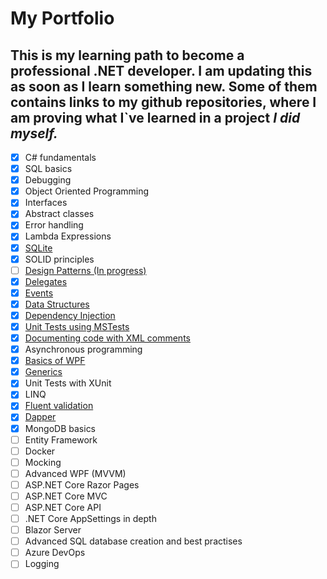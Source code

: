 # My Portfolio

## This is my learning path to become a professional .NET developer. I am updating this as soon as I learn something new. Some of them contains links to my github repositories, where I am proving what I`ve learned in a project ***I did myself.***

 - [x] C# fundamentals
 - [x] SQL basics
 - [x] Debugging
 - [x] Object Oriented Programming
 - [x] Interfaces
 - [x] Abstract classes
 - [x] Error handling 
 - [x] Lambda Expressions 
 - [x] [SQLite](https://github.com/TomekLesniak/SQLiteDemo)
 - [x] SOLID principles
 - [ ] [Design Patterns (In progress)](https://github.com/TomekLesniak/DesignPatterns)
 - [x] [Delegates](https://github.com/TomekLesniak/Delegates)
 - [x] [Events](https://github.com/TomekLesniak/Events)
 - [x] [Data Structures](https://github.com/TomekLesniak/StackGeneric/blob/master/StackGeneric/Stack.cs)
 - [x] [Dependency Injection](https://github.com/TomekLesniak/DependencyInjection)
 - [x] [Unit Tests using MSTests](https://github.com/TomekLesniak/Time-And-TimePeriod/tree/master/Time-And-TimePeriod-Tests)
 - [x] [Documenting code with XML comments](https://github.com/TomekLesniak/Time-And-TimePeriod/tree/master/Time-And-TimePeriod-Lib)
 - [x] Asynchronous programming
 - [x] [Basics of WPF](https://github.com/TomekLesniak/SQLiteDemo)
 - [x] [Generics](https://github.com/TomekLesniak/StackGeneric/blob/master/StackGeneric/Stack.cs)
 - [x] Unit Tests with XUnit
 - [x] LINQ 
 - [x] [Fluent validation](https://github.com/TomekLesniak/FluentValidation)
 - [x] [Dapper](https://github.com/TomekLesniak/SQLiteDemo)
 - [x] MongoDB basics
 - [ ] Entity Framework
 - [ ] Docker
 - [ ] Mocking
 - [ ] Advanced WPF (MVVM)
 - [ ] ASP.NET Core Razor Pages
 - [ ] ASP.NET Core MVC
 - [ ] ASP.NET Core API
 - [ ] .NET Core AppSettings in depth
 - [ ] Blazor Server
 - [ ] Advanced SQL database creation and best practises
 - [ ] Azure DevOps
 - [ ] Logging
